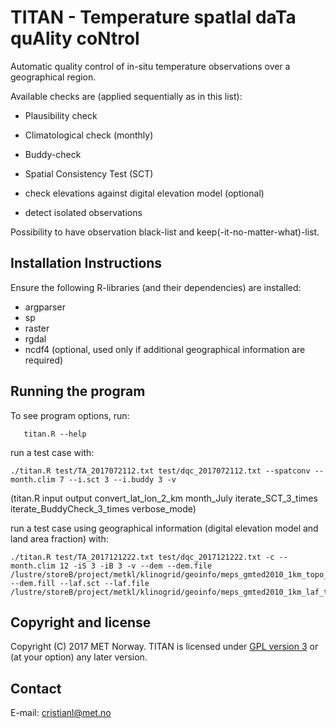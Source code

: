 # TITAN - Temperature spatIal daTa quAlity coNtrol

Automatic quality control of in-situ temperature observations over a geographical region.

Available checks are (applied sequentially as in this list):

* Plausibility check

* Climatological check (monthly)

* Buddy-check

* Spatial Consistency Test (SCT)

* check elevations against digital elevation model (optional)

* detect isolated observations

Possibility to have observation black-list and keep(-it-no-matter-what)-list.

Installation Instructions
-------------------------
Ensure the following R-libraries (and their dependencies) are installed:

   * argparser
   * sp
   * raster
   * rgdal
   * ncdf4 (optional, used only if additional geographical information are required)


Running the program
-------------------
To see program options, run:

```
   titan.R --help
```

run a test case with:

```
./titan.R test/TA_2017072112.txt test/dqc_2017072112.txt --spatconv --month.clim 7 --i.sct 3 --i.buddy 3 -v
```

(titan.R input output convert_lat_lon_2_km month_July iterate_SCT_3_times iterate_BuddyCheck_3_times verbose_mode)

run a test case using geographical information (digital elevation model and land area fraction) with:

```
./titan.R test/TA_2017121222.txt test/dqc_2017121222.txt -c --month.clim 12 -iS 3 -iB 3 -v --dem --dem.file /lustre/storeB/project/metkl/klinogrid/geoinfo/meps_gmted2010_1km_topo_topdown.nc --dem.fill --laf.sct --laf.file /lustre/storeB/project/metkl/klinogrid/geoinfo/meps_gmted2010_1km_laf_topdown.nc
```

Copyright and license
---------------------
Copyright (C) 2017 MET Norway. TITAN is licensed under [GPL
version 3](https://github.com/metno/TITAN/blob/master/LICENSE) or (at
your option) any later version.

Contact
-------
E-mail: cristianl@met.no

